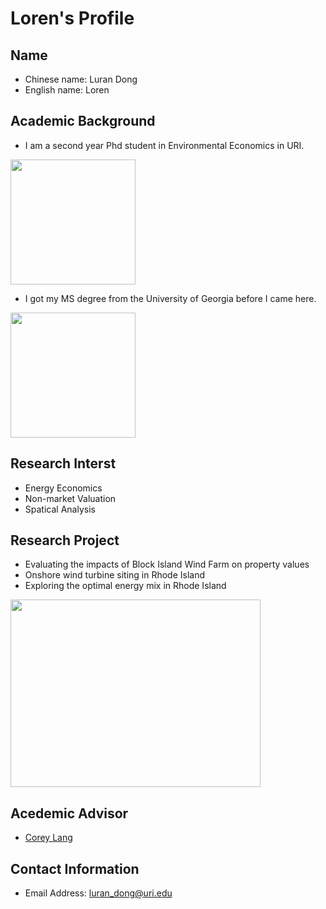 # Loren's Profile
## Name
* Chinese name: Luran Dong 
* English name: Loren
## Academic Background
- I am a second year Phd student in Environmental Economics in URI. 
<img src="https://images.squarespace-cdn.com/content/5936a9052e69cf2cca876569/1521753364463-MTRBM0YQ2Q1BNV0LW0VF/uri1.png?format=1500w&content-type=image%2Fpng" width="200" height="200">

- I got my MS degree from the University of Georgia before I came here. 
<img src="https://christianindex.org/wp-content/uploads/2016/04/UGA-logo.jpg" width="200" height="200">

## Research Interst 
* Energy Economics
* Non-market Valuation
* Spatical Analysis
## Research Project
* Evaluating the impacts of Block Island Wind Farm on property values  
* Onshore wind turbine siting in Rhode Island
* Exploring the optimal energy mix in Rhode Island
 <img src="https://cdn.vox-cdn.com/thumbor/4hZ9EkPJJRxUQvRT3rWstbN0LOs=/0x0:1280x854/1220x813/filters:focal(538x325:742x529):format(webp)/cdn.vox-cdn.com/uploads/chorus_image/image/59852371/IMG_0441.0.jpg" width="400" height="300">
 
## Acedemic Advisor
* [Corey Lang](https://works.bepress.com/corey_lang/)
## Contact Information
* Email Address: luran_dong@uri.edu

